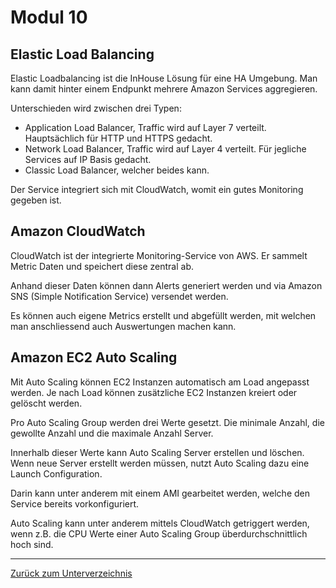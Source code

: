 # Modul 10

## Elastic Load Balancing

Elastic Loadbalancing ist die InHouse Lösung für eine HA Umgebung. Man kann damit hinter einem Endpunkt mehrere Amazon Services aggregieren.

Unterschieden wird zwischen drei Typen:

* Application Load Balancer, Traffic wird auf Layer 7 verteilt. Hauptsächlich für HTTP und HTTPS gedacht.
* Network Load Balancer, Traffic wird auf Layer 4 verteilt. Für jegliche Services auf IP Basis gedacht.
* Classic Load Balancer, welcher beides kann.

Der Service integriert sich mit CloudWatch, womit ein gutes Monitoring gegeben ist.

## Amazon CloudWatch

CloudWatch ist der integrierte Monitoring-Service von AWS. Er sammelt Metric Daten und speichert diese zentral ab.

Anhand dieser Daten können dann Alerts generiert werden und via Amazon SNS (Simple Notification Service) versendet werden.

Es können auch eigene Metrics erstellt und abgefüllt werden, mit welchen man anschliessend auch Auswertungen machen kann.

## Amazon EC2 Auto Scaling

Mit Auto Scaling können EC2 Instanzen automatisch am Load angepasst werden. Je nach Load können zusätzliche EC2 Instanzen kreiert oder gelöscht werden.

Pro Auto Scaling Group werden drei Werte gesetzt. Die minimale Anzahl, die gewollte Anzahl und die maximale Anzahl Server. 

Innerhalb dieser Werte kann Auto Scaling Server erstellen und löschen. Wenn neue Server erstellt werden müssen, nutzt Auto Scaling dazu eine Launch Configuration.

Darin kann unter anderem mit einem AMI gearbeitet werden, welche den Service bereits vorkonfiguriert. 

Auto Scaling kann unter anderem mittels CloudWatch getriggert werden, wenn z.B. die CPU Werte einer Auto Scaling Group überdurchschnittlich hoch sind.



-----

[Zurück zum Unterverzeichnis](../README.md)
